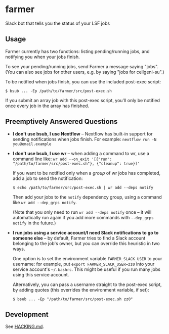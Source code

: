 # farmer

Slack bot that tells you the status of your LSF jobs

## Usage

Farmer currently has two functions: listing pending/running jobs, and notifying you when your jobs finish.

To see your pending/running jobs, send Farmer a message saying "jobs". (You can also see jobs for other users, e.g. by saying "jobs for cellgeni-su".)

To be notified when jobs finish, you can use the included post-exec script:

```console
$ bsub ... -Ep /path/to/farmer/src/post-exec.sh
```

If you submit an array job with this post-exec script, you'll only be notified once every job in the array has finished.

## Preemptively Answered Questions

- **I don't use bsub, I use Nextflow** – Nextflow has built-in support for sending notifications when jobs finish. For example: `nextflow run -N you@email.example`

- **I don't use bsub, I use wr** – when adding a command to wr, use a command line like: `wr add --on_exit '[{"run": "/path/to/farmer/src/post-exec.sh"}, {"cleanup": true}]'`

  If you want to be notified only when a _group_ of wr jobs has completed, add a job to send the notification:

  ```console
  $ echo /path/to/farmer/src/post-exec.sh | wr add --deps notify
  ```
  
  Then add your jobs to the `notify` dependency group, using a command like `wr add --dep_grps notify`.

  (Note that you only need to run `wr add --deps notify` once – it will automatically run again if you add more commands with `--dep_grps notify` in the future.)

- **I run jobs using a service account/I need Slack notifications to go to someone else** – by default, Farmer tries to find a Slack account belonging to the job's owner, but you can override this heuristic in two ways.

  One option is to set the environment variable `FARMER_SLACK_USER` to your username: for example, put `export FARMER_SLACK_USER=zz0` into your service account's `~/.bashrc`.
  This might be useful if you run many jobs using this service account.

  Alternatively, you can pass a username straight to the post-exec script, by adding quotes (this overrides the environment variable, if set):

  ```console
  $ bsub ... -Ep "/path/to/farmer/src/post-exec.sh zz0"
  ```

## Development

See [HACKING.md](HACKING.md).
